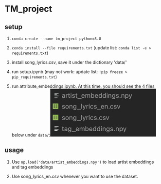 # TM_project

## setup

1. `conda create --name tm_project python=3.8`

1. `conda install --file requirements.txt` (update list: `conda list -e > requirements.txt`)

1. install song_lyrics.csv, save it under the dictionary 'data/'

1. run setup.ipynb (may not work: update list: `!pip freeze > pip_requirements.txt`)

1. run attribute_embeddings.ipynb. At this time, you should see the 4 files below under `data/`:![alt text](image.png)

## usage

1. Use `np.load('data/artist_embeddings.npy')` to load artist embeddings and tag embeddings

1. Use song_lyrics_en.csv whenever you want to use the dataset.

